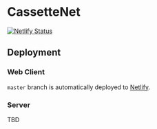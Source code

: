 # CassetteNet

[![Netlify Status](https://api.netlify.com/api/v1/badges/f52f79f7-a34d-4cce-ad7e-2174387bd3a7/deploy-status)](https://app.netlify.com/sites/cassettenet/deploys)
## Deployment
### Web Client
`master` branch is automatically deployed to [Netlify](https://cassettenet.netlify.app/).

### Server
TBD
